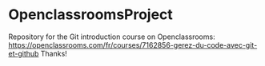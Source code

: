 # OpenclassroomsProject
Repository for the Git introduction course on Openclassrooms: https://openclassrooms.com/fr/courses/7162856-gerez-du-code-avec-git-et-github
Thanks!
